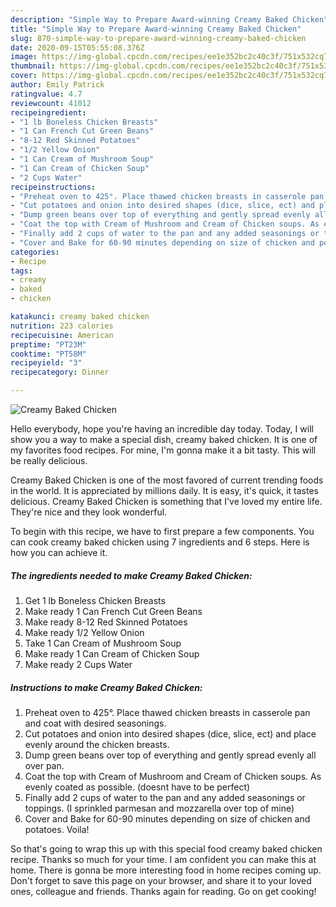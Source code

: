 ```yaml
---
description: "Simple Way to Prepare Award-winning Creamy Baked Chicken"
title: "Simple Way to Prepare Award-winning Creamy Baked Chicken"
slug: 870-simple-way-to-prepare-award-winning-creamy-baked-chicken
date: 2020-09-15T05:55:08.376Z
image: https://img-global.cpcdn.com/recipes/ee1e352bc2c40c3f/751x532cq70/creamy-baked-chicken-recipe-main-photo.jpg
thumbnail: https://img-global.cpcdn.com/recipes/ee1e352bc2c40c3f/751x532cq70/creamy-baked-chicken-recipe-main-photo.jpg
cover: https://img-global.cpcdn.com/recipes/ee1e352bc2c40c3f/751x532cq70/creamy-baked-chicken-recipe-main-photo.jpg
author: Emily Patrick
ratingvalue: 4.7
reviewcount: 41012
recipeingredient:
- "1 lb Boneless Chicken Breasts"
- "1 Can French Cut Green Beans"
- "8-12 Red Skinned Potatoes"
- "1/2 Yellow Onion"
- "1 Can Cream of Mushroom Soup"
- "1 Can Cream of Chicken Soup"
- "2 Cups Water"
recipeinstructions:
- "Preheat oven to 425°. Place thawed chicken breasts in casserole pan and coat with desired seasonings."
- "Cut potatoes and onion into desired shapes (dice, slice, ect) and place evenly around the chicken breasts."
- "Dump green beans over top of everything and gently spread evenly all over pan."
- "Coat the top with Cream of Mushroom and Cream of Chicken soups. As evenly coated as possible. (doesnt have to be perfect)"
- "Finally add 2 cups of water to the pan and any added seasonings or toppings. (I sprinkled parmesan and mozzarella over top of mine)"
- "Cover and Bake for 60-90 minutes depending on size of chicken and potatoes. Voila!"
categories:
- Recipe
tags:
- creamy
- baked
- chicken

katakunci: creamy baked chicken 
nutrition: 223 calories
recipecuisine: American
preptime: "PT23M"
cooktime: "PT58M"
recipeyield: "3"
recipecategory: Dinner

---
```



![Creamy Baked Chicken](https://img-global.cpcdn.com/recipes/ee1e352bc2c40c3f/751x532cq70/creamy-baked-chicken-recipe-main-photo.jpg)

Hello everybody, hope you're having an incredible day today. Today, I will show you a way to make a special dish, creamy baked chicken. It is one of my favorites food recipes. For mine, I'm gonna make it a bit tasty. This will be really delicious.



Creamy Baked Chicken is one of the most favored of current trending foods in the world. It is appreciated by millions daily. It is easy, it's quick, it tastes delicious. Creamy Baked Chicken is something that I've loved my entire life. They're nice and they look wonderful.


To begin with this recipe, we have to first prepare a few components. You can cook creamy baked chicken using 7 ingredients and 6 steps. Here is how you can achieve it.

<!--inarticleads1-->

##### The ingredients needed to make Creamy Baked Chicken:

1. Get 1 lb Boneless Chicken Breasts
1. Make ready 1 Can French Cut Green Beans
1. Make ready 8-12 Red Skinned Potatoes
1. Make ready 1/2 Yellow Onion
1. Take 1 Can Cream of Mushroom Soup
1. Make ready 1 Can Cream of Chicken Soup
1. Make ready 2 Cups Water




<!--inarticleads2-->

##### Instructions to make Creamy Baked Chicken:

1. Preheat oven to 425°. Place thawed chicken breasts in casserole pan and coat with desired seasonings.
1. Cut potatoes and onion into desired shapes (dice, slice, ect) and place evenly around the chicken breasts.
1. Dump green beans over top of everything and gently spread evenly all over pan.
1. Coat the top with Cream of Mushroom and Cream of Chicken soups. As evenly coated as possible. (doesnt have to be perfect)
1. Finally add 2 cups of water to the pan and any added seasonings or toppings. (I sprinkled parmesan and mozzarella over top of mine)
1. Cover and Bake for 60-90 minutes depending on size of chicken and potatoes. Voila!




So that's going to wrap this up with this special food creamy baked chicken recipe. Thanks so much for your time. I am confident you can make this at home. There is gonna be more interesting food in home recipes coming up. Don't forget to save this page on your browser, and share it to your loved ones, colleague and friends. Thanks again for reading. Go on get cooking!
